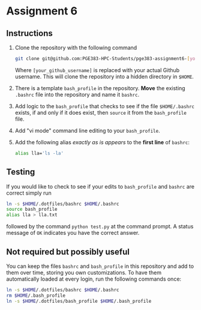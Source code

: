 # Assignment 6

## Instructions

1. Clone the repository with the following command 

   ```bash
   git clone git@github.com:PGE383-HPC-Students/pge383-assignment6-[your_github_username].git $HOME/.dotfiles
   ```

   Where `[your_github_username]` is replaced with your actual Github username.  This will clone the repository into a hidden directory in `$HOME`.

2. There is a template `bash_profile` in the repository.  **Move** the existing `.bashrc` file into the repository and name it `bashrc`.

4. Add logic to the `bash_profile` that checks to see if the file `$HOME/.bashrc` exists, if and only if it does exist, then `source` it from the `bash_profile ` file.

5. Add "vi mode" command line editing to your `bash_profile`.

6. Add the following alias *exactly as is appears* to the **first line** of `bashrc`:

   ```bash
   alias lla='ls -la'
   ```

## Testing

If you would like to check to see if your edits to `bash_profile` and `bashrc` are correct simply run 

````bash
ln -s $HOME/.dotfiles/bashrc $HOME/.bashrc
source bash_profile
alias lla > lla.txt
````
 
followed by the command `python test.py` at the command prompt.  A status message of `OK` indicates you have the correct answer. 

## Not required but possibly useful

You can keep the files `bashrc` and `bash_profile` in this repository and add to them over time, storing you own customizations. To have them automatically loaded at every login, run the following commands once:

```bash
ln -s $HOME/.dotfiles/bashrc $HOME/.bashrc
rm $HOME/.bash_profile
ln -s $HOME/.dotfiles/bash_profile $HOME/.bash_profile
```
